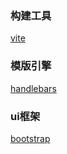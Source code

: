 ### 构建工具
[vite](https://cn.vitejs.dev/)

### 模版引擎
[handlebars](https://handlebarsjs.com/zh/)

### ui框架
[bootstrap](https://v5.bootcss.com/)
